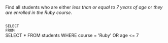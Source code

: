 Find all students who are either
_less than or equal to 7 years of age_
or
_they are enrolled in the Ruby course_.



<Editor lang="sql" dbName="students1.db" type="exercise">
<code>
SELECT  
FROM
</code>

<solution>
SELECT *
FROM students
WHERE course = 'Ruby'
OR age <= 7
</solution>
</Editor>